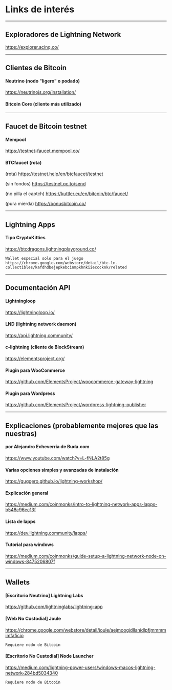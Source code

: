 # Links de interés
_______________________________
## Exploradores de Lightning Network
https://explorer.acinq.co/
_______________________________
## Clientes de Bitcoin
#### Neutrino (nodo "ligero" o podado)
https://neutrinojs.org/installation/

#### Bitcoin Core (cliente más utilizado)

_______________________________
## Faucet de Bitcoin testnet
#### Mempool
https://testnet-faucet.mempool.co/

#### BTCfaucet (rota)
(rota) https://testnet.help/en/btcfaucet/testnet

(sin fondos) https://testnet.qc.to/send

(no pilla el captch) https://kuttler.eu/en/bitcoin/btc/faucet/

(pura mierda) https://bonusbitcoin.co/
_______________________________
## Lightning Apps
#### Tipo CryptoKitties
https://btcdragons.lightningplayground.co/

	Wallet especial solo para el juego
	https://chrome.google.com/webstore/detail/btc-ln-collectibles/kafdhdbejepkebcinmpkhnkiiecccknk/related

_______________________________
## Documentación API
#### Lightningloop
https://lightningloop.io/

#### LND (lightning network daemon)
https://api.lightning.community/

#### c-lightning (cliente de BlockStream)
https://elementsproject.org/

#### Plugin para WooCommerce
https://github.com/ElementsProject/woocommerce-gateway-lightning

#### Plugin para Wordpress
https://github.com/ElementsProject/wordpress-lightning-publisher

_______________________________
## Explicaciones (probablemente mejores que las nuestras)
#### por Alejandro Echeverría de Buda.com
https://www.youtube.com/watch?v=L-fNLA2t85g

#### Varias opciones simples y avanzadas de instalación
https://guggero.github.io/lightning-workshop/

#### Explicación general
https://medium.com/coinmonks/intro-to-lightning-network-apps-lapps-b548c96ec13f

#### Lista de lapps
https://dev.lightning.community/lapps/

#### Tutorial para windows
https://medium.com/coinmonks/guide-setup-a-lightning-network-node-on-windows-8475206807f

_______________________________
## Wallets
#### [Escritorio Neutrino] Lightning Labs
https://github.com/lightninglabs/lightning-app

#### [Web No Custodial] Joule
https://chrome.google.com/webstore/detail/joule/aejmoogjdllanidlpfjmmmmimfaficio

	Requiere nodo de Bitcoin

#### [Escritorio No Custodial] Node Launcher
https://medium.com/lightning-power-users/windows-macos-lightning-network-284bd5034340

	Requiere nodo de Bitcoin
